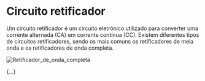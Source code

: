# Circuito retificador
Um circuito retificador é um circuito eletrônico utilizado para converter uma corrente alternada (CA) em corrente contínua (CC).
Existem diferentes tipos de circuitos retificadores, sendo os mais comuns os retificadores de meia onda e os retificadores de onda completa.

![Retificador_de_onda_completa](https://github.com/alighieribot/arduino-ide-python/assets/131944578/75f72a3c-fcf4-4305-9427-2cb0c9ef9eab)

{...}
